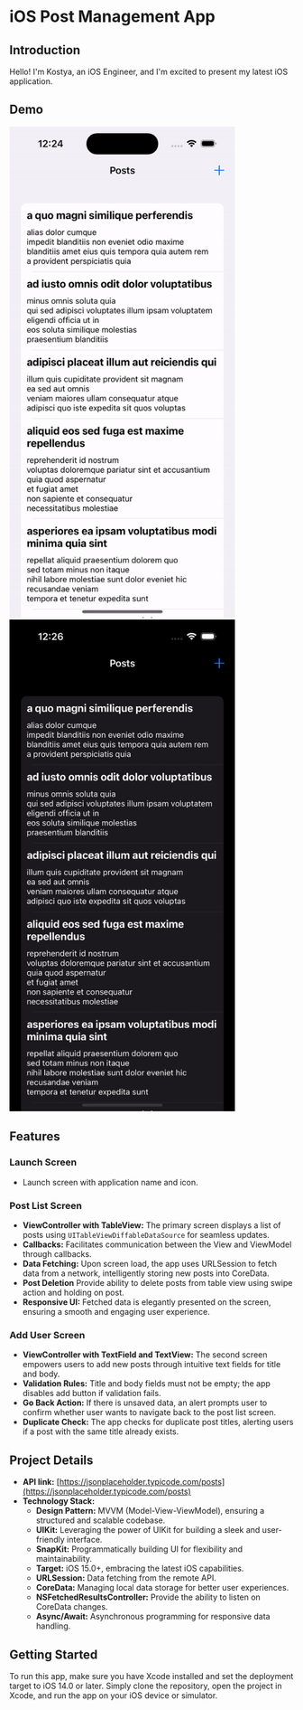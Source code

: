 # iOS Post Management App

## Introduction

Hello! I'm Kostya, an iOS Engineer, and I'm excited to present my latest iOS application. 

## Demo

<div class="row">
  <img src="Demo/demo_full_1.gif" width=400>
  <img src="Demo/demo_full_2.gif" width=400>
</div>

## Features

### Launch Screen
- Launch screen with application name and icon.

### Post List Screen

- **ViewController with TableView:** The primary screen displays a list of posts using `UITableViewDiffableDataSource` for seamless updates.
- **Callbacks:** Facilitates communication between the View and ViewModel through callbacks.
- **Data Fetching:** Upon screen load, the app uses URLSession to fetch data from a network, intelligently storing new posts into CoreData.
- **Post Deletion** Provide ability to delete posts from table view using swipe action and holding on post.
- **Responsive UI:** Fetched data is elegantly presented on the screen, ensuring a smooth and engaging user experience.

### Add User Screen

- **ViewController with TextField and TextView:** The second screen empowers users to add new posts through intuitive text fields for title and body.
- **Validation Rules:** Title and body fields must not be empty; the app disables add button if validation fails.
- **Go Back Action:** If there is unsaved data, an alert prompts user to confirm whether user wants to navigate back to the post list screen.
- **Duplicate Check:** The app checks for duplicate post titles, alerting users if a post with the same title already exists.

## Project Details

- **API link:** [https://jsonplaceholder.typicode.com/posts](https://jsonplaceholder.typicode.com/posts)
- **Technology Stack:**
  - **Design Pattern:** MVVM (Model-View-ViewModel), ensuring a structured and scalable codebase.
  - **UIKit:** Leveraging the power of UIKit for building a sleek and user-friendly interface.
  - **SnapKit:** Programmatically building UI for flexibility and maintainability.
  - **Target:** iOS 15.0+, embracing the latest iOS capabilities.
  - **URLSession:** Data fetching from the remote API.
  - **CoreData:** Managing local data storage for better user experiences.
  - **NSFetchedResultsController:** Provide the ability to listen on CoreData changes.
  - **Async/Await:** Asynchronous programming for responsive data handling.

## Getting Started

To run this app, make sure you have Xcode installed and set the deployment target to iOS 14.0 or later. Simply clone the repository, open the project in Xcode, and run the app on your iOS device or simulator.

